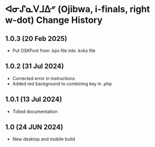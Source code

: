 ᐊᓂᔑᓇᐯᒧᐏᣙ (Ojibwa, i-finals, right w-dot) Change History
====================
1.0.3 (20 Feb 2025)
-----------------
* Put OSKFont from .kps file into .kvks file

1.0.2 (31 Jul 2024)
----------------
* Corrected error in instructions
* Added red background to combining key in .php

1.0.1 (13 Jul 2024)
----------------
* Tidied documentation

1.0 (24 JUN 2024)
----------------
* New desktop and mobile build
